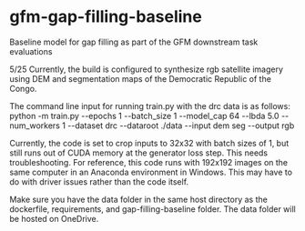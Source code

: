 # gfm-gap-filling-baseline
Baseline model for gap filling as part of the GFM downstream task evaluations

5/25
Currently, the build is configured to synthesize rgb satellite imagery using DEM and segmentation maps of the Democratic Republic of the Congo. 

The command line input for running train.py with the drc data is as follows: python -m train.py --epochs 1 --batch_size 1 --model_cap 64 --lbda 5.0 --num_workers 1 --dataset drc --dataroot ./data --input dem seg --output rgb

Currently, the code is set to crop inputs to 32x32 with batch sizes of 1, but still runs out of CUDA memory at the generator loss step. This needs troubleshooting. For reference, this code runs with 192x192 images on the same computer in an Anaconda environment in Windows. This may have to do with driver issues rather than the code itself.

Make sure you have the data folder in the same host directory as the dockerfile, requirements, and gap-filling-baseline folder. The data folder will be hosted on OneDrive.
